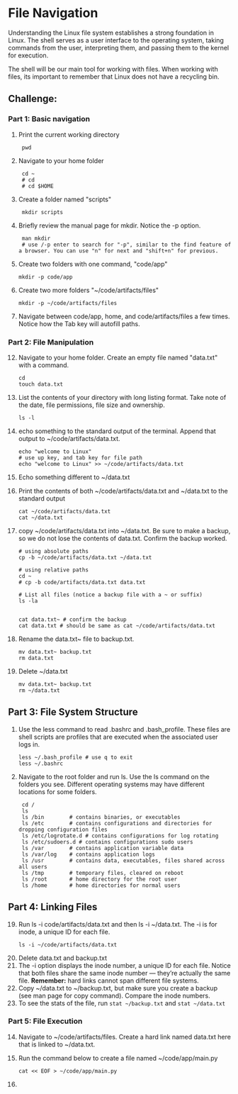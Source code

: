 # File Navigation

Understanding the Linux file system establishes a strong foundation in Linux. 
The shell serves as a user interface to the operating system, taking commands from the user, interpreting them, and passing them to the kernel for execution.

The shell will be our main tool for working with files. When working with files, its important to remember that Linux does not have a recycling bin.

## Challenge:


### Part 1: Basic navigation

1. Print the current working directory
   ```
    pwd
   ```
3. Navigate to your home folder
   ```
    cd ~
    # cd
    # cd $HOME
   ```
5. Create a folder named "scripts"
   ```
    mkdir scripts
   ```
7. Briefly review the manual page for mkdir. Notice the -p option.
   ```
    man mkdir
    # use /-p enter to search for "-p", similar to the find feature of a browser. You can use "n" for next and "shift+n" for previous.
   ```
9. Create two folders with one command, "code/app"
    ```
    mkdir -p code/app
    ```
11. Create two more folders "~/code/artifacts/files"
    ```
    mkdir -p ~/code/artifacts/files
    ```
13. Navigate between code/app, home, and code/artifacts/files a few times. Notice how the Tab key will autofill paths.


### Part 2: File Manipulation 

12. Navigate to your home folder. Create an empty file named "data.txt" with a command.
    ```
    cd
    touch data.txt
    ```
14. List the contents of your directory with long listing format. Take note of the date, file permissions, file size and ownership.
    ```
    ls -l
    ```
16. echo something to the standard output of the terminal. Append that output to ~/code/artifacts/data.txt.
    ```
    echo "welcome to Linux"
    # use up key, and tab key for file path
    echo "welcome to Linux" >> ~/code/artifacts/data.txt
    ```
17. Echo something different to ~/data.txt
18. Print the contents of both ~/code/artifacts/data.txt and ~/data.txt to the standard output
    ```
    cat ~/code/artifacts/data.txt
    cat ~/data.txt
    ```
19. copy ~/code/artifacts/data.txt into ~/data.txt. Be sure to make a backup, so we do not lose the contents of data.txt. Confirm the backup worked.
    ```
    # using absolute paths
    cp -b ~/code/artifacts/data.txt ~/data.txt

    # using relative paths
    cd ~
    # cp -b code/artifacts/data.txt data.txt

    # List all files (notice a backup file with a ~ or suffix)
    ls -la


    cat data.txt~ # confirm the backup
    cat data.txt # should be same as cat ~/code/artifacts/data.txt
    ```
20. Rename the data.txt~ file to backup.txt.
    ```
    mv data.txt~ backup.txt
    rm data.txt
    ```

20. Delete ~/data.txt
    ```
    mv data.txt~ backup.txt
    rm ~/data.txt
    ```

## Part 3: File System Structure
    
1. Use the less command to read .bashrc and .bash_profile. These files are shell scripts are profiles that are executed when the associated user logs in.
    ```
    less ~/.bash_profile # use q to exit
    less ~/.bashrc
    ```
2. Navigate to the root folder and run ls. Use the ls command on the folders you see. Different operating systems may have different locations for some folders.
   ```
    cd /
    ls
    ls /bin        # contains binaries, or executables
    ls /etc        # contains configurations and directories for dropping configuration files
    ls /etc/logrotate.d # contains configurations for log rotating
    ls /etc/sudoers.d # contains configurations sudo users 
    ls /var        # contains application variable data
    ls /var/log    # contains application logs
    ls /usr        # contains data, executables, files shared across all users
    ls /tmp        # temporary files, cleared on reboot
    ls /root       # home directory for the root user
    ls /home       # home directories for normal users

   ```

## Part 4: Linking Files
19. Run ls -i code/artifacts/data.txt and then ls -i ~/data.txt. The -i is for inode, a unique ID for each file.
    ```
    ls -i ~/code/artifacts/data.txt
    ```
21. Delete data.txt and backup.txt
22. The -i option displays the inode number, a unique ID for each file. Notice that both files share the same inode number — they’re actually the same file. **Remember:** hard links cannot span different file systems.
23. Copy ~/data.txt to ~/backup.txt, but make sure you create a backup (see man page for copy command). Compare the inode numbers.
24. To see the stats of the file, run `stat ~/backup.txt` and `stat ~/data.txt`


### Part 5: File Execution 
14. Navigate to ~/code/artifacts/files. Create a hard link named data.txt here that is linked to ~/data.txt.

21. Run the command below to create a file named ~/code/app/main.py
    ```
    cat << EOF > ~/code/app/main.py
    ```
22.  
